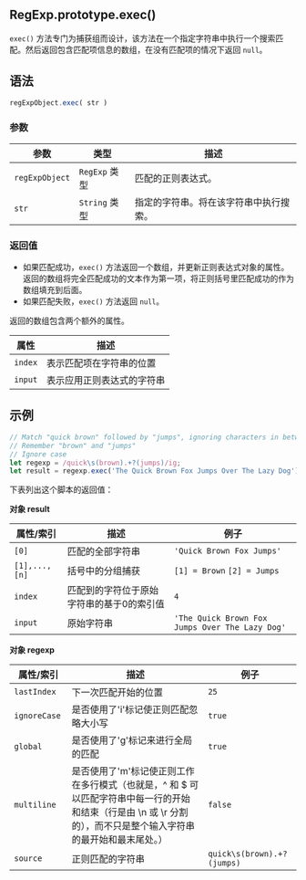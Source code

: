 ## RegExp.prototype.exec()

`exec()` 方法专门为捕获组而设计，该方法在一个指定字符串中执行一个搜索匹配。然后返回包含匹配项信息的数组，在没有匹配项的情况下返回 `null`。

## 语法　　

```javascript
regExpObject.exec( str )
```

### 参数

| 参数           | 类型          | 描述                                   |
| -------------- | ------------- | -------------------------------------- |
| `regExpObject` | `RegExp` 类型 | 匹配的正则表达式。                     |
| `str`          | `String` 类型 | 指定的字符串。将在该字符串中执行搜索。 |

### 返回值

- 如果匹配成功，`exec()` 方法返回一个数组，并更新正则表达式对象的属性。返回的数组将完全匹配成功的文本作为第一项，将正则括号里匹配成功的作为数组填充到后面。
- 如果匹配失败，`exec()` 方法返回 `null`。

返回的数组包含两个额外的属性。

| 属性    | 描述                       |
| ------- | -------------------------- |
| `index` | 表示匹配项在字符串的位置   |
| `input` | 表示应用正则表达式的字符串 |

## 示例

```javascript
// Match "quick brown" followed by "jumps", ignoring characters in between
// Remember "brown" and "jumps"
// Ignore case
let regexp = /quick\s(brown).+?(jumps)/ig;
let result = regexp.exec('The Quick Brown Fox Jumps Over The Lazy Dog');
```

下表列出这个脚本的返回值：

**对象 result**

| 属性/索引     | 描述                                      | 例子                                            |
| ------------- | ----------------------------------------- | ----------------------------------------------- |
| `[0]`         | 匹配的全部字符串                          | `'Quick Brown Fox Jumps'`                       |
| `[1],...,[n]` | 括号中的分组捕获                          | `[1] = Brown` `[2] = Jumps`                     |
| `index`       | 匹配到的字符位于原始字符串的基于0的索引值 | `4`                                             |
| `input`       | 原始字符串                                | `'The Quick Brown Fox Jumps Over The Lazy Dog'` |

**对象 regexp**

| 属性/索引       | 描述                                                         | 例子                       |
| --------------- | ------------------------------------------------------------ | -------------------------- |
| `lastIndex`     | 下一次匹配开始的位置                                         | `25`                       |
| `ignoreCase`    | 是否使用了'i'标记使正则匹配忽略大小写                        | `true`                     |
| `global`        | 是否使用了'g'标记来进行全局的匹配                            | `true`                     |
| `multiline	` | 是否使用了'm'标记使正则工作在多行模式（也就是，^ 和 $ 可以匹配字符串中每一行的开始和结束（行是由 \n 或 \r 分割的），而不只是整个输入字符串的最开始和最末尾处。） | `false`                    |
| `source	`    | 正则匹配的字符串                                             | `quick\s(brown).+?(jumps)` |

